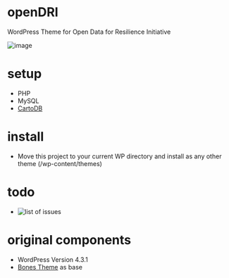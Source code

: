 # openDRI
WordPress Theme for Open Data for Resilience Initiative

![image](https://cloud.githubusercontent.com/assets/704210/15321056/6c12bee4-1c34-11e6-9261-95831fcf7147.png)

# setup
- PHP
- MySQL
- [CartoDB](https://github.com/CartoDB/cartodb)

# install
- Move this project to your current WP directory and install as any other theme (/wp-content/themes)

# todo
- ![list of issues](https://github.com/Vizzuality/openDRI/issues)

# original components
- WordPress Version 4.3.1
- [Bones Theme](https://github.com/eddiemachado/bones) as base 
